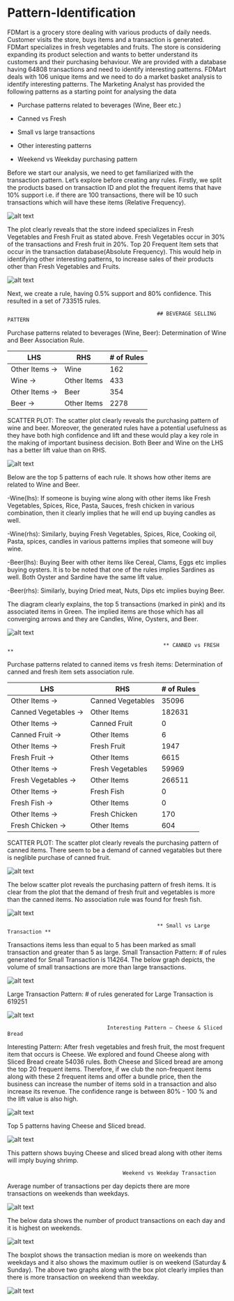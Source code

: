 # Pattern-Identification
FDMart is a grocery store dealing with various products of daily needs. Customer visits the store, buys items and a transaction is generated. FDMart specializes in fresh vegetables and fruits. The store is considering expanding its product selection and wants to better understand its customers and their purchasing behaviour. We are provided with a database having 64808 transactions and need to identify interesting patterns. FDMart deals with 106 unique items and we need to do a market basket analysis to identify interesting patterns.  The Marketing Analyst has provided the following patterns as a starting point for analysing the data    

-	Purchase patterns related to beverages (Wine, Beer etc.) 

-	Canned vs Fresh    

-	Small vs large transactions   

-	Other interesting patterns    

-	Weekend vs Weekday purchasing pattern

Before we start our analysis, we need to get familiarized with the transaction pattern. Let’s explore before creating any rules.
Firstly, we split the products based on transaction ID and plot the frequent items that have 10% support i.e. if there are 100 transactions, there will be 10 such transactions which will have these items (Relative Frequency).

![alt text](https://github.com/aauddy/Market-Basket-Analysis-of-FDMart/blob/master/Relative%20Frequency.png)

The plot clearly reveals that the store indeed specializes in Fresh Vegetables and Fresh Fruit as stated above. Fresh Vegetables occur in 30% of the transactions and Fresh fruit in 20%.
Top 20 Frequent Item sets that occur in the transaction database(Absolute Frequency). This would help in identifying other interesting patterns, to increase sales of their products other than Fresh Vegetables and Fruits.

![alt text](https://github.com/aauddy/Market-Basket-Analysis-of-FDMart/blob/master/Absolute%20Frequency.png)

Next, we create a rule, having 0.5% support and 80% confidence. This resulted in a set of 733515 rules.

                                                    ## BEVERAGE SELLING PATTERN 
Purchase patterns related to beverages (Wine, Beer):  Determination of Wine and Beer Association Rule.

|      LHS        | 	  RHS       |	# of Rules  |
|     ------      |   -------     |   --------  |
| Other Items ->	|     Wine	    |     162     |
| Wine ->	        | Other Items   |   	433     |
| Other Items ->  |	   Beer	      |     354     |
| Beer ->	        |  Other Items	|    2278     |

SCATTER PLOT:
              The scatter plot clearly reveals the purchasing pattern of wine and beer. Moreover, the generated rules have a potential usefulness as they have both high confidence and lift and these would play a key role in the making of important business decision.
Both Beer and Wine on the LHS has a better lift value than on RHS.

![alt text](https://github.com/aauddy/Market-Basket-Analysis-of-FDMart/blob/master/Beer%26Wine.jpg)

Below are the top 5 patterns of each rule. It shows how other items are related to Wine and Beer.

-Wine(lhs): If someone is buying wine along with other items like Fresh Vegetables, Spices, Rice, Pasta, Sauces, fresh chicken in various combination, then it clearly implies that he will end up buying candles as well.

-Wine(rhs): Similarly, buying Fresh Vegetables, Spices, Rice, Cooking oil, Pasta, spices, candles in various patterns implies that someone will buy wine.

-Beer(lhs): Buying Beer with other items like Cereal, Clams, Eggs etc implies buying oysters. It is to be noted that one of the rules implies Sardines as well. Both Oyster and Sardine have the same lift value.

-Beer(rhs): Similarly, buying Dried meat, Nuts, Dips etc implies buying Beer.

The diagram clearly explains, the top 5 transactions (marked in pink) and its associated items in Green. The implied items are those which has all converging arrows and they are Candles, Wine, Oysters, and Beer.

![alt text](https://github.com/aauddy/Market-Basket-Analysis-of-FDMart/blob/master/TOP5%20transactions.png)

                                                      ** CANNED vs FRESH **
Purchase patterns related to canned items vs fresh items:  Determination of canned and fresh item sets association rule.

|         LHS	        |       RHS          |	  # of Rules    |
|       ---------     |     --------       |   -------------  |
| Other Items ->      |	 Canned Vegetables |       35096      |
|Canned Vegetables -> |   	Other Items	   |       182631     |
|Other Items ->	      |  Canned Fruit      |	       0        |
|Canned Fruit ->	    |   Other Items      |         6        |
|Other Items ->	      |   Fresh Fruit	     |        1947      |
|Fresh Fruit ->	      |   Other Items	     |        6615      |
|Other Items ->	      |   Fresh Vegetables |	     59969      |
|Fresh Vegetables ->	|   Other Items      |     	266511      |
|Other Items ->	      |    Fresh Fish	     |        0         |
|Fresh Fish ->	      |   Other Items      |       	0         |
|Other Items ->	      |   Fresh Chicken    |     	 170        |
|Fresh Chicken ->	    |   Other Items      |       604        |

SCATTER PLOT:
              The scatter plot clearly reveals the purchasing pattern of canned items. There seem to be a demand of canned vegatables but there is  neglible purchase of canned fruit.

![alt text](https://github.com/aauddy/Market-Basket-Analysis-of-FDMart/blob/master/Purchase%20canned%20items.png)

The below scatter plot reveals the purchasing pattern of fresh items. It is clear from the plot that the demand of fresh fruit and vegetables is more than the canned items. No association rule was found for fresh fish.

![alt text](https://github.com/aauddy/Market-Basket-Analysis-of-FDMart/blob/master/FreshvsCanned.png)

                                                    ** Small vs Large Transaction **
Transactions items less than equal to 5 has been marked as small transaction and greater than 5 as large. 
Small Transaction Pattern: # of rules generated for Small Transaction is 114264.
The below graph depicts, the volume of small transactions are more than large transactions.

![alt text](https://github.com/aauddy/Market-Basket-Analysis-of-FDMart/blob/master/Small%20transactions.png)

Large Transaction Pattern: # of rules generated for Large Transaction is 619251

![alt text](https://github.com/aauddy/Market-Basket-Analysis-of-FDMart/blob/master/Large%20Transaction.png)


                                    Interesting Pattern – Cheese & Sliced Bread
Interesting Pattern: After fresh vegetables and fresh fruit, the most frequent item that occurs is Cheese. We explored and found Cheese along with Sliced Bread create 54036 rules.
Both Cheese and Sliced bread are among the top 20 frequent items. Therefore, if we club the non-frequent items along with these 2 frequent items and offer a bundle price, then the business can increase the number of items sold in a transaction and also increase its revenue. The confidence range is between 80% - 100 % and the lift value is also high.

![alt text](https://github.com/aauddy/Market-Basket-Analysis-of-FDMart/blob/master/Cheesebread%20plot.png)

Top 5 patterns having Cheese and Sliced bread. 

![alt text](https://github.com/aauddy/Market-Basket-Analysis-of-FDMart/blob/master/Cheese%20bread%20top%205.png)

This pattern shows buying Cheese and sliced bread along with other items will imply buying shrimp.

                                         Weekend vs Weekday Transaction
Average number of transactions per day depicts there are more transactions on weekends than weekdays.

![alt text](https://github.com/aauddy/Market-Basket-Analysis-of-FDMart/blob/master/Weekend%20vs%20Weekdays.png)

The below data shows the number of product transactions on each day and it is highest on weekends.

![alt text](https://github.com/aauddy/Market-Basket-Analysis-of-FDMart/blob/master/Product%20count%20by%20day.png)

The boxplot shows the transaction median is more on weekends than weekdays and it also shows the maximum outlier is on weekend (Saturday & Sunday). The above two graphs along with the box plot clearly implies than there is more transaction on weekend than weekday.

![alt text](https://github.com/aauddy/Market-Basket-Analysis-of-FDMart/blob/master/Transaction%20Count%20by%20day.png)














